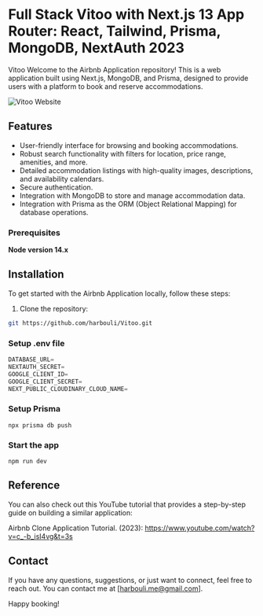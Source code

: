 # Full Stack Vitoo with Next.js 13 App Router: React, Tailwind, Prisma, MongoDB, NextAuth 2023

Vitoo
Welcome to the Airbnb Application repository! This is a web application built using Next.js, MongoDB, and Prisma, designed to provide users with a platform to book and reserve accommodations.

![Vitoo Website ](https://cdn.sanity.io/images/pnfdzjxa/production/85e75eb3957f0f256c813bfd69448ca578cb59fa-3500x2300.jpg)

## Features

- User-friendly interface for browsing and booking accommodations.
- Robust search functionality with filters for location, price range, amenities, and more.
- Detailed accommodation listings with high-quality images, descriptions, and availability calendars.
- Secure authentication.
- Integration with MongoDB to store and manage accommodation data.
- Integration with Prisma as the ORM (Object Relational Mapping) for database operations.

### Prerequisites

**Node version 14.x**

## Installation

To get started with the Airbnb Application locally, follow these steps:

1. Clone the repository:

```bash
git https://github.com/harbouli/Vitoo.git
```

### Setup .env file

```js
DATABASE_URL=
NEXTAUTH_SECRET=
GOOGLE_CLIENT_ID=
GOOGLE_CLIENT_SECRET=
NEXT_PUBLIC_CLOUDINARY_CLOUD_NAME=
```

### Setup Prisma

```shell
npx prisma db push

```

### Start the app

```shell
npm run dev
```

## Reference

You can also check out this YouTube tutorial that provides a step-by-step guide on building a similar application:

Airbnb Clone Application Tutorial. (2023): https://www.youtube.com/watch?v=c_-b_isI4vg&t=3s

## Contact

If you have any questions, suggestions, or just want to connect, feel free to reach out. You can contact me at [harbouli.me@gmail.com].

Happy booking!
